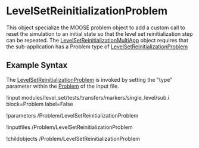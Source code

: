 # LevelSetReinitializationProblem
This object specialize the MOOSE problem object to add a custom call to reset the simulation to an initial state so
that the level set reinitialization step can be repeated. The [LevelSetReinitializationMultiApp](level_set/LevelSetReinitializationMultiApp.md) object requires
that the sub-application has a Problem type of [LevelSetReinitializationProblem](#)

## Example Syntax
The [LevelSetReinitializationProblem](#) is invoked by setting the "type" parameter within the [Problem](Problem/index.md) of the
input file.

!input modules/level_set/tests/transfers/markers/single_level/sub.i block=Problem label=False

!parameters /Problem/LevelSetReinitializationProblem

!inputfiles /Problem/LevelSetReinitializationProblem

!childobjects /Problem/LevelSetReinitializationProblem
